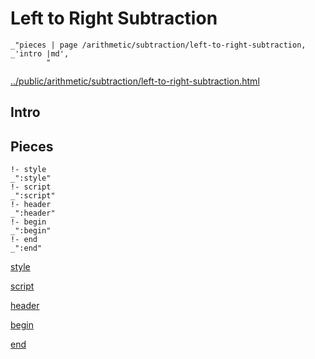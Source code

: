 # Left to Right Subtraction

    _"pieces | page /arithmetic/subtraction/left-to-right-subtraction, _'intro |md',
            "

[../public/arithmetic/subtraction/left-to-right-subtraction.html](# "save:")


## Intro

## Pieces

    !- style
    _":style"
    !- script
    _":script"
    !- header
    _":header"
    !- begin
    _":begin"
    !- end
    _":end"

[style]() 

[script]()

[header]()

[begin]()

[end]()

